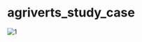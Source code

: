 # agriverts_study_case

![1](https://github.com/pyimagedata/agriverts_study_case/assets/67453649/8ad4e7af-bf89-45f7-939a-ebfdb8ccb127)

